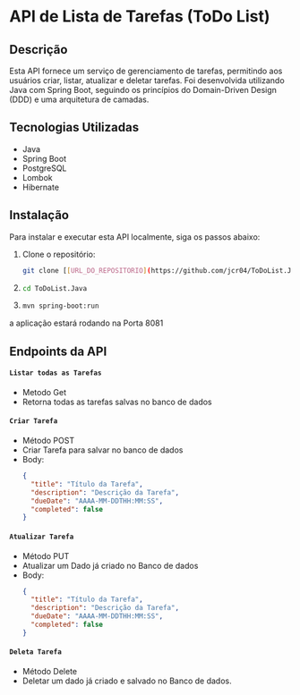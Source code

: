 # API de Lista de Tarefas (ToDo List)

## Descrição
Esta API fornece um serviço de gerenciamento de tarefas, permitindo aos usuários criar, listar, atualizar e deletar tarefas. Foi desenvolvida utilizando Java com Spring Boot, seguindo os princípios do Domain-Driven Design (DDD) e uma arquitetura de camadas.

## Tecnologias Utilizadas
- Java
- Spring Boot
- PostgreSQL
- Lombok
- Hibernate

## Instalação
Para instalar e executar esta API localmente, siga os passos abaixo:

1. Clone o repositório:
   ```bash
   git clone [[URL_DO_REPOSITORIO](https://github.com/jcr04/ToDoList.Java.git)]
   ```
2. ```bash
   cd ToDoList.Java
   ```
3. ```bash
   mvn spring-boot:run
   ```
a aplicação estará rodando na Porta 8081

## Endpoints da API
#### `Listar todas as Tarefas`
- Metodo Get
- Retorna todas as tarefas salvas no banco de dados

#### `Criar Tarefa`
- Método POST
- Criar Tarefa para salvar no banco de dados
- Body:
  ```json
  {
    "title": "Título da Tarefa",
    "description": "Descrição da Tarefa",
    "dueDate": "AAAA-MM-DDTHH:MM:SS",
    "completed": false
  }
  ```
#### `Atualizar Tarefa`
- Método PUT
- Atualizar um Dado já criado no Banco de dados
- Body:
  ```json
  {
    "title": "Título da Tarefa",
    "description": "Descrição da Tarefa",
    "dueDate": "AAAA-MM-DDTHH:MM:SS",
    "completed": false
  }
  ```
#### `Deleta Tarefa`
- Método Delete
- Deletar um dado já criado e salvado no Banco de dados.
